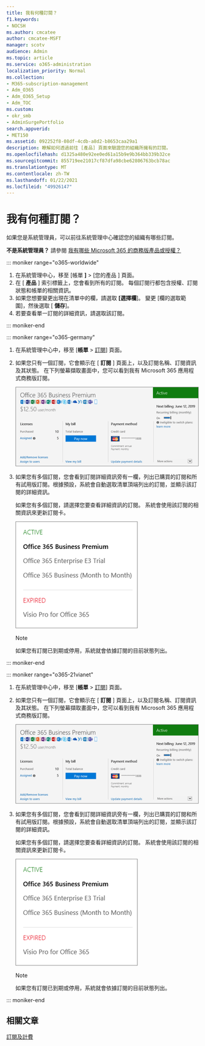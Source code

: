 ```yaml
---
title: 我有何種訂閱？
f1.keywords:
- NOCSH
ms.author: cmcatee
author: cmcatee-MSFT
manager: scotv
audience: Admin
ms.topic: article
ms.service: o365-administration
localization_priority: Normal
ms.collection:
- M365-subscription-management
- Adm_O365
- Adm_O365_Setup
- Adm_TOC
ms.custom:
- okr_smb
- AdminSurgePortfolio
search.appverid:
- MET150
ms.assetid: 092252f8-08df-4cdb-a8d2-b8653caa29a1
description: 瞭解如何透過前往 [產品] 頁面來驗證您的組織所擁有的訂閱。
ms.openlocfilehash: d1325a480e92ee0ed61a15b9e9b364bb339b32ce
ms.sourcegitcommit: 855719ee21017cf87dfa98cbe62806763bcb78ac
ms.translationtype: MT
ms.contentlocale: zh-TW
ms.lasthandoff: 01/22/2021
ms.locfileid: "49926147"
---
```

# <a name="what-subscription-do-i-have"></a>我有何種訂閱？

如果您是系統管理員，可以前往系統管理中心確認您的組織有哪些訂閱。
  
 **不是系統管理員？** 請參閱 [我有哪些 Microsoft 365 的商務版產品或授權？](https://support.microsoft.com/office/f8ab5e25-bf3f-4a47-b264-174b1ee925fd)

::: moniker range="o365-worldwide"

1. 在系統管理中心，移至 [帳單 **]** \> [您的產品 <a href="https://go.microsoft.com/fwlink/p/?linkid=842054" target="_blank">]</a> 頁面。
2. 在 [ **產品** ] 索引標籤上，您會看到所有的訂閱。 每個訂閱行都包含授權、訂閱狀態和帳單的相關資訊。
3. 如果您想要變更出現在清單中的欄，請選取 **[選擇欄**]。 變更 [欄的選取範圍]，然後選取 [ **儲存**]。
4. 若要查看單一訂閱的詳細資訊，請選取該訂閱。

::: moniker-end
  
::: moniker range="o365-germany"

1. 在系統管理中心中，移至 [**帳單** \> <a href="https://go.microsoft.com/fwlink/p/?linkid=847745" target="_blank">訂閱</a>] 頁面。  

2. 如果您只有一個訂閱，它會顯示在 [ **訂閱** ] 頁面上，以及訂閱名稱、訂閱資訊及其狀態。 在下列螢幕擷取畫面中，您可以看到我有 Microsoft 365 應用程式商務版訂閱。

    ![The Subscriptions page that shows which subscription you have as well as its status.](../../media/4d51dfcc-e9f3-4414-964a-6ef182f49eba.png)
  
3. 如果您有多個訂閱，您會看到訂閱詳細資訊旁有一欄，列出已購買的訂閱和所有試用版訂閱。根據預設，系統會自動選取清單頂端列出的訂閱，並顯示該訂閱的詳細資訊。

    如果您有多個訂閱，請選擇您要查看詳細資訊的訂閱。 系統會使用該訂閱的相關資訊來更新訂閱卡。

    ![系統管理中心的 [訂閱] 頁面，顯示以其狀態群組的多個訂閱清單。](../../media/548ab8e9-bf9c-46d1-8c7c-ef5b631f3faa.png)
  
    > [!NOTE]
    > 如果您有訂閱已到期或停用，系統就會依據訂閱的目前狀態列出。

::: moniker-end

::: moniker range="o365-21vianet"

1. 在系統管理中心中，移至 [**帳單** \> <a href="https://go.microsoft.com/fwlink/p/?linkid=850626" target="_blank">訂閱</a>] 頁面。  

2. 如果您只有一個訂閱，它會顯示在 [ **訂閱** ] 頁面上，以及訂閱名稱、訂閱資訊及其狀態。 在下列螢幕擷取畫面中，您可以看到我有 Microsoft 365 應用程式商務版訂閱。

    ![The Subscriptions page that shows which subscription you have as well as its status.](../../media/4d51dfcc-e9f3-4414-964a-6ef182f49eba.png)
  
3. 如果您有多個訂閱，您會看到訂閱詳細資訊旁有一欄，列出已購買的訂閱和所有試用版訂閱。根據預設，系統會自動選取清單頂端列出的訂閱，並顯示該訂閱的詳細資訊。

    如果您有多個訂閱，請選擇您要查看詳細資訊的訂閱。 系統會使用該訂閱的相關資訊來更新訂閱卡。

    ![系統管理中心的 [訂閱] 頁面，顯示以其狀態群組的多個訂閱清單。](../../media/548ab8e9-bf9c-46d1-8c7c-ef5b631f3faa.png)
  
    > [!NOTE]
    > 如果您有訂閱已到期或停用，系統就會依據訂閱的目前狀態列出。

::: moniker-end

## <a name="related-articles"></a>相關文章
  
[訂閱及計費](../../commerce/index.yml)